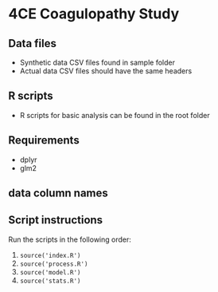 # 4CE Coagulopathy Study

## Data files
- Synthetic data CSV files found in sample folder
- Actual data CSV files should have the same headers

## R scripts
- R scripts for basic analysis can be found in the root folder

## Requirements
- dplyr
- glm2

## data column names

## Script instructions
Run the scripts in the following order:
1. `source('index.R')`  
1. `source('process.R')`  
1. `source('model.R')`  
1. `source('stats.R')`  

